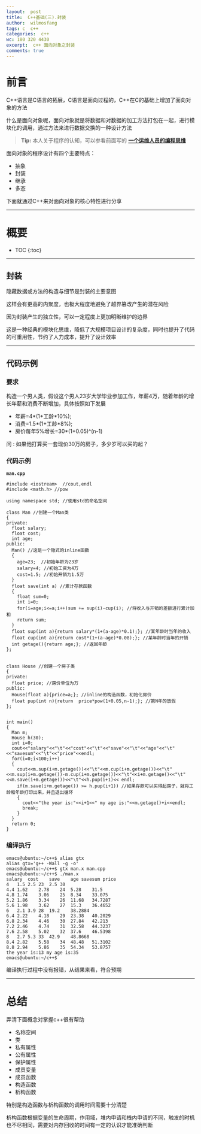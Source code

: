 ```yaml
---
layout:  post
title:  C++基础(三).封装
author:  wilmosfang
tags: c  c++
categories:  c++
wc: 180 320 4430
excerpt:  c++ 面向对象之封装
comments: true
---
```



# 前言

C++语言是C语言的拓展，C语言是面向过程的，C++在C的基础上增加了面向对象的方法

什么是面向对象呢，面向对象就是将数据和对数据的加工方法打包在一起，进行模块化的调用，通过方法来进行数据交换的一种设计方法

> **Tip:** 本人关于程序的认知，可以参看前面写的 **[一个运维人员的编程思维][programming]**

面向对象的程序设计有四个主要特点：

* 抽象
* 封装
* 继承
* 多态

下面就通过C++来对面向对象的核心特性进行分享

---



# 概要

* TOC
{:toc}

---

## 封装

隐藏数据或方法的构造与细节是封装的主要意图

这样会有更高的内聚度，也极大程度地避免了越界篡改产生的潜在风险

因为封装产生的独立性，可以一定程度上更加明晰维护的边界

这是一种经典的模块化思维，降低了大规模项目设计的复杂度，同时也提升了代码的可重用性，节约了人力成本，提升了设计效率

---

## 代码示例

### 要求

构造一个男人类，假设这个男人23岁大学毕业参加工作，年薪4万，随着年龄的增长年薪和消费不断增加，具体按照如下发展

* 年薪=4\*(1+工龄\*10%);
* 消费=1.5\*(1+工龄\*8%);
* 房价每年5%增长=30\*(1+0.05)^(n-1)

问 : 如果他打算买一套现价30万的房子，多少岁可以买的起？


### 代码示例

**`man.cpp`**

~~~
#include <iostream>  //cout,endl
#include <math.h> //pow

using namespace std; //使用std的命名空间

class Man //创建一个Man类
{
private:
  float salary; 
  float cost;
  int age;
public:
  Man() //这是一个隐式的inline函数
  {
    age=23;  //初始年龄为23岁
    salary=4; //初始工资为4万
    cost=1.5; //初始开销为1.5万
  }
  float save(int a) //累计存款函数
  {
    float sum=0;
    int i=0;
    for(i=age;i<=a;i++)sum += sup(i)-cup(i); //将收入与开销的差额进行累计加和
    return sum; 
  }
  float sup(int a){return salary*(1+(a-age)*0.1);}; //某年龄时当年的收入
  float cup(int a){return cost*(1+(a-age)*0.08);}; //某年龄时当年的开销
  int getage(){return age;}; //返回年龄
};


class House //创建一个房子类
{
private:
  float price; //房价单位为万
public:
  House(float a){price=a;}; //inline的构造函数，初始化房价
  float pup(int n){return  price*pow(1+0.05,n-1);}; //第N年的放假
};


int main()
{
  Man m;
  House h(30);
  int i=0;
  cout<<"salary"<<"\t"<<"cost"<<"\t"<<"save"<<"\t"<<"age"<<"\t"<<"savesum"<<"\t"<<"price"<<endl;
  for(i=0;i<100;i++) 
  {
    cout<<m.sup(i+m.getage())<<"\t"<<m.cup(i+m.getage())<<"\t"<<m.sup(i+m.getage())-m.cup(i+m.getage())<<"\t"<<i+m.getage()<<"\t"<<m.save(i+m.getage())<<"\t"<<h.pup(i+1)<< endl;
    if(m.save(i+m.getage()) >= h.pup(i+1)) //如果存款可以买得起房子，就将工龄和年龄打印出来，并且退出循环
    {
      cout<<"the year is:"<<i+1<<" my age is:"<<m.getage()+i<<endl;
      break;
    }
  }
  return 0;
}
~~~


### 编译执行

~~~
emacs@ubuntu:~/c++$ alias gtx
alias gtx='g++ -Wall -g -o'
emacs@ubuntu:~/c++$ gtx man.x man.cpp
emacs@ubuntu:~/c++$ ./man.x 
salary	cost	save	age	savesum	price
4	1.5	2.5	23	2.5	30
4.4	1.62	2.78	24	5.28	31.5
4.8	1.74	3.06	25	8.34	33.075
5.2	1.86	3.34	26	11.68	34.7287
5.6	1.98	3.62	27	15.3	36.4652
6	2.1	3.9	28	19.2	38.2884
6.4	2.22	4.18	29	23.38	40.2029
6.8	2.34	4.46	30	27.84	42.213
7.2	2.46	4.74	31	32.58	44.3237
7.6	2.58	5.02	32	37.6	46.5398
8	2.7	5.3	33	42.9	48.8668
8.4	2.82	5.58	34	48.48	51.3102
8.8	2.94	5.86	35	54.34	53.8757
the year is:13 my age is:35
emacs@ubuntu:~/c++$
~~~

编译执行过程中没有报错，从结果来看，符合预期


---

# 总结

弄清下面概念对掌握c++很有帮助

* 名称空间
* 类
* 私有属性
* 公有属性
* 保护属性
* 成员变量
* 成员函数
* 构造函数
* 析构函数

特别是构造函数与析构函数的调用时间需要十分清楚

析构函数根据变量的生命周期，作用域，堆内申请和栈内申请的不同，触发的时机也不尽相同，需要对内存回收的时间有一定的认识才能准确判断

[programming]:http://soft.dog/2016/04/07/thinking-of-programming/
